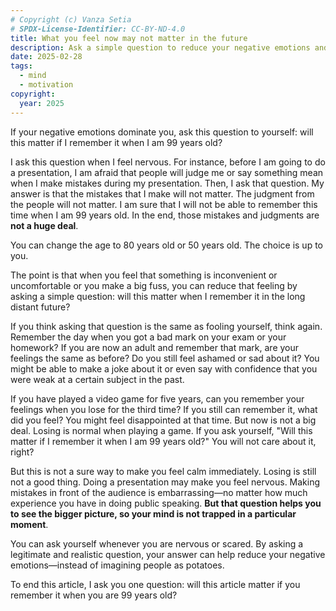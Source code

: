 ```yaml
---
# Copyright (c) Vanza Setia
# SPDX-License-Identifier: CC-BY-ND-4.0
title: What you feel now may not matter in the future
description: Ask a simple question to reduce your negative emotions and face challenges with a realistic view.
date: 2025-02-28
tags:
  - mind
  - motivation
copyright:
  year: 2025
---
```


If your negative emotions dominate you, ask this question to yourself: will this matter if I remember it when I am 99 years old?

I ask this question when I feel nervous. For instance, before I am going to do a presentation, I am afraid that people will judge me or say something mean when I make mistakes during my presentation. Then, I ask that question. My answer is that the mistakes that I make will not matter. The judgment from the people will not matter. I am sure that I will not be able to remember this time when I am 99 years old. In the end, those mistakes and judgments are **not a huge deal**.

You can change the age to 80 years old or 50 years old. The choice is up to you.

The point is that when you feel that something is inconvenient or uncomfortable or you make a big fuss, you can reduce that feeling by asking a simple question: will this matter when I remember it in the long distant future?

If you think asking that question is the same as fooling yourself, think again. Remember the day when you got a bad mark on your exam or your homework? If you are now an adult and remember that mark, are your feelings the same as before? Do you still feel ashamed or sad about it? You might be able to make a joke about it or even say with confidence that you were weak at a certain subject in the past.

If you have played a video game for five years, can you remember your feelings when you lose for the third time? If you still can remember it, what did you feel? You might feel disappointed at that time. But now is not a big deal. Losing is normal when playing a game. If you ask yourself, "Will this matter if I remember it when I am 99 years old?" You will not care about it, right?

But this is not a sure way to make you feel calm immediately. Losing is still not a good thing. Doing a presentation may make you feel nervous. Making mistakes in front of the audience is embarrassing—no matter how much experience you have in doing public speaking. **But that question helps you to see the bigger picture, so your mind is not trapped in a particular moment**.

You can ask yourself whenever you are nervous or scared. By asking a legitimate and realistic question, your answer can help reduce your negative emotions—instead of imagining people as potatoes.

To end this article, I ask you one question: will this article matter if you remember it when you are 99 years old?
